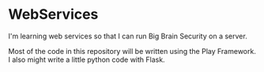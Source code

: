 # WebServices
I'm learning web services so that I can run Big Brain Security on a server. 

Most of the code in this repository will be written using the Play Framework.
I also might write a little python code with Flask.
